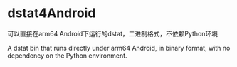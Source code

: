 # dstat4Android

可以直接在arm64 Android下运行的dstat，二进制格式，不依赖Python环境

A dstat bin that runs directly under arm64 Android, in binary format, with no dependency on the Python environment.

